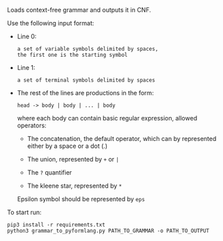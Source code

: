 Loads context-free grammar and outputs it in CNF.

Use the following input format:

- Line 0:

    ```
    a set of variable symbols delimited by spaces,
    the first one is the starting symbol
    ```

- Line 1:

    ```
    a set of terminal symbols delimited by spaces
    ```

- The rest of the lines are productions in the form:
    
    ```head -> body | body | ... | body```

    where each body can contain basic regular expression, allowed operators:
    
    - The concatenation, the default operator, which can by represented either by a space or a dot (.)
    
    - The union, represented by ```+``` or ```|``` 

    - The ```?``` quantifier
    
    - The kleene star, represented by ```*```
    
    Epsilon symbol should be represented by ```eps```


To start run:
```
pip3 install -r requirements.txt
python3 grammar_to_pyformlang.py PATH_TO_GRAMMAR -o PATH_TO_OUTPUT
```
